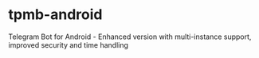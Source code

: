 # tpmb-android
Telegram Bot for Android - Enhanced version with multi-instance support, improved security and time handling
